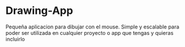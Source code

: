 # Drawing-App

Pequeña aplicacion para dibujar con el mouse. Simple y escalable para poder ser utilizada en cualquier proyecto o app que tengas y quieras incluirlo
